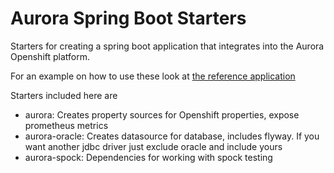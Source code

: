 # Aurora Spring Boot Starters

Starters for creating a spring boot application that integrates into the Aurora Openshift platform.

For an example on how to use these look at [the reference application](https://github.com/skatteeatten/openshift-reference-springboot-server)

Starters included here are
- aurora: Creates property sources for Openshift properties, expose prometheus metrics
- aurora-oracle: Creates datasource for database, includes flyway. If you want another jdbc driver just exclude oracle and include yours
- aurora-spock: Dependencies for working with spock testing

